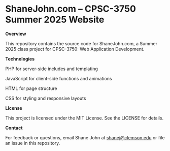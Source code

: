 <h1>ShaneJohn.com – CPSC-3750 Summer 2025 Website</h1>

<b>Overview</b>

  This repository contains the source code for ShaneJohn.com, a Summer 2025 class project for CPSC-3750: Web Application Development.

<b>Technologies</b>

  PHP for server-side includes and templating
  
  JavaScript for client-side functions and animations

  HTML for page structure

  CSS for styling and responsive layouts

<b>License</b>

This project is licensed under the MIT License. See the LICENSE for details.

<b>Contact</b>

For feedback or questions, email Shane John at shanej@clemson.edu or file an issue in this repository.

